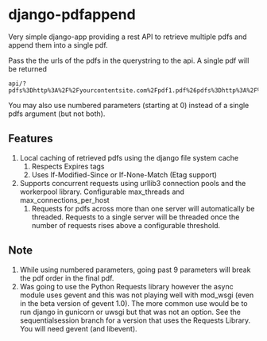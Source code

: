 # django-pdfappend
Very simple django-app providing a rest API to retrieve multiple pdfs and
append them into a single pdf.

Pass the the urls of the pdfs in the querystring to the api. A single
pdf will be returned

```
api/?pdfs%3Dhttp%3A%2F%2Fyourcontentsite.com%2Fpdf1.pdf%26pdfs%3Dhttp%3A%2F%2Fyourcontentsite%2Fpdf2.pdf
```

You may also use numbered parameters (starting at 0) instead of a single pdfs argument (but not both).

##  Features
1. Local caching of retrieved pdfs using the django file system cache
    1. Respects Expires tags
    1. Uses If-Modified-Since or If-None-Match (Etag support)
1. Supports concurrent requests using urllib3 connection pools and the workerpool library. Configurable max_threads and max_connections_per_host
    1. Requests for pdfs across more than one server will automatically be threaded. Requests to a single server will be threaded once the number of requests rises above a configurable threshold.

## Note
1. While using numbered parameters, going past 9 parameters will break the pdf order in the final pdf.
1. Was going to use the Python Requests library however the async module uses gevent and this was not playing well with mod_wsgi (even in the beta version of gevent 1.0). The more common use would be to run django in gunicorn or uwsgi but that was not an option. See the sequentialsession branch for a version that uses the Requests Library. You will need gevent (and libevent).
